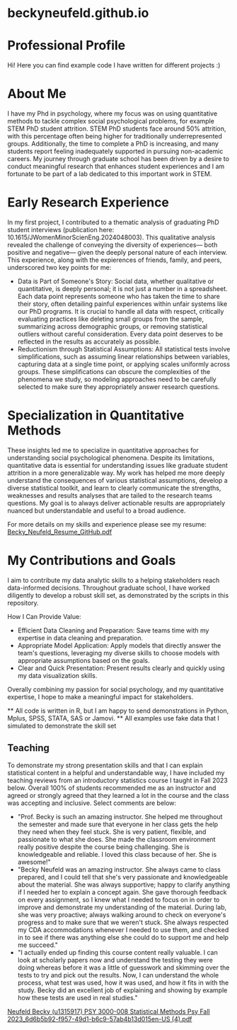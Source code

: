 # beckyneufeld.github.io

# Professional Profile
Hi! Here you can find example code I have written for different projects :)

# About Me
I have my Phd in psychology, where my focus was on using quantitative methods to tackle complex social psychological problems, for example STEM PhD student attrition. STEM PhD students face around 50% attrition, with this percentage often being higher for traditionally underrepresented groups. Additionally, the time to complete a PhD is increasing, and many students report feeling inadequately supported in pursuing non-academic careers. My journey through graduate school has been driven by a desire to conduct meaningful research that enhances student experiences and I am fortunate to be part of a lab dedicated to this important work in STEM.

# Early Research Experience
In my first project, I contributed to a thematic analysis of graduating PhD student interviews (publication here: 10.1615/JWomenMinorScienEng.2024048003). This qualitative analysis revealed the challenge of conveying the diversity of experiences— both positive and negative— given the deeply personal nature of each interview. This experience, along with the expierences of friends, family, and peers, underscored two key points for me:
- Data is Part of Someone's Story: Social data, whether qualitative or quantitative, is deeply personal; it is not just a number in a spreadsheet. Each data point represents someone who has taken the time to share their story, often detailing painful experiences within unfair systems like our PhD programs. It is crucial to handle all data with respect, critically evaluating practices like deleting small groups from the sample, summarizing across demographic groups, or removing statistical outliers without careful consideration. Every data point  deserves to be reflected in the results as accurately as possible.
- Reductionism through Statistical Assumptions: All statistical tests involve simplifications, such as assuming linear relationships between variables, capturing data at a single time point, or applying scales uniformly across groups. These simplifications can obscure the complexities of the phenomena we study, so modeling approaches need to be carefully selected to make sure they appropriately answer research questions.

# Specialization in Quantitative Methods
These insights led me to specialize in quantitative approaches for understanding social psychological phenomena. Despite its limitations, quantitative data is essential for understanding issues like graduate student attrition in a more generalizable way. My work has helped me more deeply understand the consequences of various statistical assumptions, develop a diverse statistical toolkit, and learn to clearly communicate the strengths, weaknesses and results analyses that are tailed to the research teams questions. My goal is to always deliver actionable results are appropriately nuanced but understandable and useful to a broad audience.

For more details on my skills and experience please see my resume: 
[Becky_Neufeld_Resume_GitHub.pdf](https://github.com/user-attachments/files/16167770/Becky_Neufeld_Resume_GitHub.pdf)


# My Contributions and Goals
I aim to contribute my data analytic skills to a helping stakeholders reach data-informed decisions. Throughout graduate school, I have worked diligently to develop a robust skill set, as demonstrated by the scripts in this repository.

How I Can Provide Value:
- Efficient Data Cleaning and Preparation: Save teams time with my expertise in data cleaning and preparation.
- Appropriate Model Application: Apply models that directly answer the team's questions, leveraging my diverse skills to choose models with appropriate assumptions based on the goals.
- Clear and Quick Presentation: Present results clearly and quickly using my data visualization skills.

Overally combining my passion for social psychology, and my quantitative expertise, I hope to make a meaningful impact for stakeholders.

** All code is written in R, but I am happy to send demonstrations in Python, Mplus, SPSS, STATA, SAS or Jamovi. 
** All examples use fake data that I simulated to demonstrate the skill set


## Teaching 
To demonstrate my strong presentation skills and that I can explain statistical content in a helpful and understandable way, I have included my teaching reviews from an introductory statistics course I taught in Fall 2023 below.  Overall 100% of students recommended me as an instructor and agreed or strongly agreed that they learned a lot in the course and the class was accepting and inclusive. Select comments are below:
- "Prof. Becky is such an amazing instructor. She helped me throughout the semester and made sure that everyone in her class gets
the help they need when they feel stuck. She is very patient, flexible, and passionate to what she does. She made the classroom
environment really positive despite the course being challenging. She is knowledgeable and reliable. I loved this class because of
her. She is awesome!"
- "Becky Neufeld was an amazing instructor. She always came to class prepared, and I could tell that she's very passionate and
knowledgeable about the material. She was always supportive; happy to clarify anything if I needed her to explain a concept again.
She gave thorough feedback on every assignment, so I knew what I needed to focus on in order to improve and demonstrate my
understanding of the material. During lab, she was very proactive; always walking around to check on everyone's progress and to
make sure that we weren't stuck. She always respected my CDA accommodations whenever I needed to use them, and checked in
to see if there was anything else she could do to support me and help me succeed."
- "I actually ended up finding this course content really valuable. I can look at scholarly papers now and understand the testing they
were doing whereas before it was a little of guesswork and skimming over the tests to try and pick out the results. Now, I can
understand the whole process, what test was used, how it was used, and how it fits in with the study. Becky did an excellent job of
explaining and showing by example how these tests are used in real studies."


[Neufeld  Becky (u1315917) PSY 3000-008 Statistical Methods Psy  Fall 2023_6d6b5b92-f957-49d1-b6c9-57ab4b13d015en-US (4).pdf](https://github.com/user-attachments/files/16166875/Neufeld.Becky.u1315917.PSY.3000-008.Statistical.Methods.Psy.Fall.2023_6d6b5b92-f957-49d1-b6c9-57ab4b13d015en-US.4.pdf)
